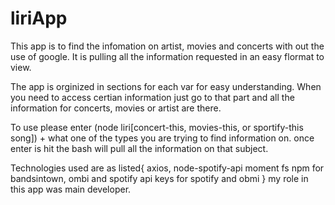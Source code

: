 # liriApp
This app is to find the infomation on artist, movies and concerts with out the use of google. It is pulling all the information requested in an easy flormat to view.

The app is orginized in sections for each var for easy understanding. When you need to access certian information just go to that part and all the information for concerts, movies or artist are there.

To use please enter (node liri[concert-this, movies-this, or sportify-this song]) + what one of the types you are trying to find information on. once enter is hit the bash will pull all the information on that subject. 

Technologies used are as listed{
    axios,
    node-spotify-api
    moment
    fs
    npm for bandsintown, ombi and spotify
    api keys for spotify and obmi
}
my role in this app was main developer. 